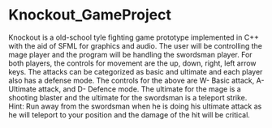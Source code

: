 # Knockout_GameProject
Knockout is a old-school tyle fighting game prototype implemented in C++ with the aid of SFML for graphics and audio. The user will be controlling the mage player and the program will be handling the swordsman player. For both players, the controls for movement are the up, down, right, left arrow keys. The attacks can be categorized as basic and ultimate and each player also has a defense mode. The controls for the above are W- Basic attack, A- Ultimate attack, and D- Defence mode. The ultimate for the mage is a shooting blaster and the ultimate for the swordsman is a teleport strike. Hint: Run away from the swordsman when he is doing his ultimate attack as he will teleport to your position and the damage of the hit will be critical.
